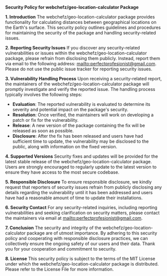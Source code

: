 **Security Policy for webchefz/geo-location-calculator Package**

**1. Introduction**
The webchefz/geo-location-calculator package provides functionality for calculating distances between geographical locations on the Earth's surface. This security policy outlines guidelines and procedures for maintaining the security of the package and handling security-related issues.

**2. Reporting Security Issues**
If you discover any security-related vulnerabilities or issues within the webchefz/geo-location-calculator package, please refrain from disclosing them publicly. Instead, report them via email to the following address: [mailto:perfectprofesionist@gmail.com](mailto:mailto:perfectprofesionist@gmail.com). Please do not use the public issue tracker for reporting security issues.

**3. Vulnerability Handling Process**
Upon receiving a security-related report, the maintainers of the webchefz/geo-location-calculator package will promptly investigate and verify the reported issue. The handling process typically involves the following steps:

- **Evaluation**: The reported vulnerability is evaluated to determine its severity and potential impact on the package's security.
- **Resolution**: Once verified, the maintainers will work on developing a patch or fix for the vulnerability.
- **Release**: A new version of the package containing the fix will be released as soon as possible.
- **Disclosure**: After the fix has been released and users have had sufficient time to update, the vulnerability may be disclosed to the public, along with information on the fixed version.

**4. Supported Versions**
Security fixes and updates will be provided for the latest stable release of the webchefz/geo-location-calculator package. Users are strongly encouraged to regularly update to the latest version to ensure they have access to the most secure codebase.

**5. Responsible Disclosure**
To ensure responsible disclosure, we kindly request that reporters of security issues refrain from publicly disclosing any details regarding the vulnerability until it has been addressed and users have had a reasonable amount of time to update their installations.

**6. Security Contact**
For any security-related inquiries, including reporting vulnerabilities and seeking clarification on security matters, please contact the maintainers via email at [mailto:perfectprofesionist@gmail.com](mailto:mailto:perfectprofesionist@gmail.com).

**7. Conclusion**
The security and integrity of the webchefz/geo-location-calculator package are of utmost importance. By adhering to this security policy and cooperating with responsible disclosure practices, we can collectively ensure the ongoing safety of our users and their data. Thank you for your cooperation and commitment to security.

**8. License**
This security policy is subject to the terms of the MIT License under which the webchefz/geo-location-calculator package is distributed. Please refer to the License File for more information.
